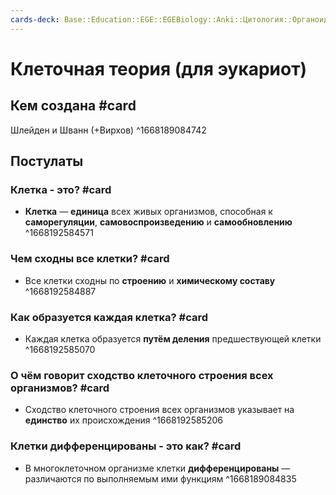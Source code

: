 ```yaml
---
cards-deck: Base::Education::EGE::EGEBiology::Anki::Цитология::Органоиды эукариот
---
```

# Клеточная теория (для эукариот)
## Кем создана #card
Шлейден и Шванн (+Вирхов)
^1668189084742

## Постулаты
### Клетка - это? #card
- **Клетка** — **единица** всех живых организмов, способная к **саморегуляции**, **самовоспроизведению** и **самообновлению**
^1668192584571

### Чем сходны все клетки?  #card
- Все клетки сходны по **строению** и **химическому составу**
^1668192584887

### Как образуется каждая клетка? #card
- Каждая клетка образуется **путём деления** предшествующей клетки
^1668192585070

### О чём говорит сходство клеточного строения всех организмов? #card
- Сходство клеточного строения всех организмов указывает на **единство** их происхождения
^1668192585206

### Клетки дифференцированы - это как? #card
- В многоклеточном организме клетки **дифференцированы** — различаются по выполняемым ими функциям
^1668189084835

